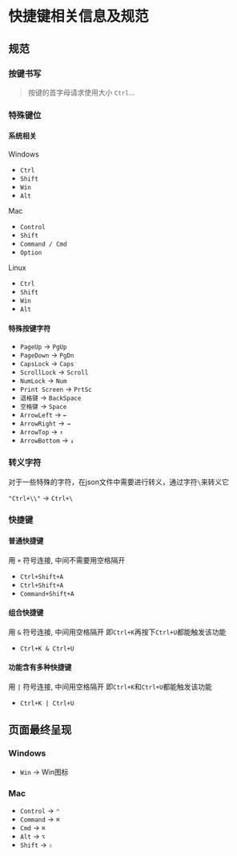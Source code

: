 # 快捷键相关信息及规范

## 规范

### 按键书写

> 按键的首字母请求使用大小 `Ctrl`...

### 特殊键位

#### 系统相关

Windows

- `Ctrl`
- `Shift`
- `Win`
- `Alt`

Mac

- `Control`
- `Shift`
- `Command / Cmd`
- `Option`

Linux

- `Ctrl`
- `Shift`
- `Win`
- `Alt`

#### 特殊按键字符

- `PageUp` -> `PgUp`
- `PageDown` -> `PgDn`
- `CapsLock` -> `Caps`
- `ScrollLock` -> `Scroll`
- `NumLock` -> `Num`
- `Print Screen` -> `PrtSc`
- `退格键` -> `BackSpace`
- `空格键` -> `Space`
- `ArrowLeft` -> `←`
- `ArrowRight` -> `→`
- `ArrowTop` -> `↑`
- `ArrowBottom` -> `↓`

### 转义字符

对于一些特殊的字符，在json文件中需要进行转义，通过字符`\`来转义它

`"Ctrl+\\"` -> `Ctrl+\`

### 快捷键

#### 普通快捷键

用 `+` 符号连接, 中间不需要用空格隔开

- `Ctrl+Shift+A`
- `Ctrl+Shift+A`
- `Command+Shift+A`

#### 组合快捷键

用 `&` 符号连接, 中间用空格隔开
即`Ctrl+K`再按下`Ctrl+U`都能触发该功能

- `Ctrl+K & Ctrl+U`

#### 功能含有多种快捷键

用 `|` 符号连接, 中间用空格隔开
即`Ctrl+K`和`Ctrl+U`都能触发该功能

- `Ctrl+K | Ctrl+U`

## 页面最终呈现

### Windows

- `Win` -> Win图标

### Mac

- `Control` -> `⌃`
- `Command` -> `⌘`
- `Cmd` -> `⌘`
- `Alt` -> `⌥`
- `Shift` -> `⇧`
